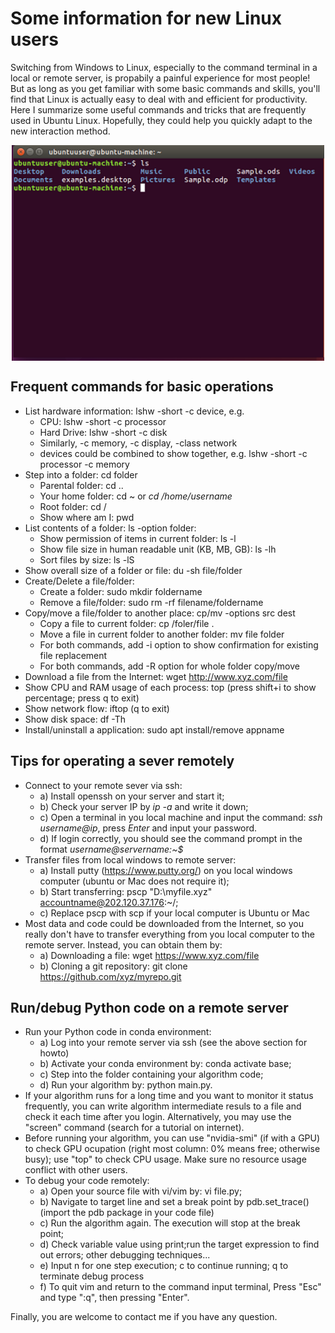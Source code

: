 # Some information for new Linux users

Switching from Windows to Linux, especially to the command terminal in a local or remote server, is propabily a painful experience for most people! But as long as you get familiar with some basic commands and skills, you'll find that Linux is actually easy to deal with and efficient for productivity.  Here I summarize some useful commands and tricks that are frequently used in Ubuntu Linux. Hopefully, they could help you quickly adapt to the new interaction method.

<div style="text-align:center"><img src="1111.png" alt="Markdown Monster icon" align="center" width="500" /></div>

## Frequent commands for basic operations
 * List hardware information: lshw -short -c device, e.g.
   - CPU: lshw -short -c processor
   - Hard Drive: lshw -short -c disk
   - Similarly, -c memory, -c display, -class network
   - devices could be combined to show together, e.g. lshw -short -c processor -c memory
 * Step into a folder: cd folder
   - Parental folder: cd ..
   - Your home folder: cd ~ or *cd /home/username*
   - Root folder: cd /
   - Show where am I: pwd
 * List contents of a folder: ls -option folder: 
   - Show permission of items in current folder: ls -l
   - Show file size in human readable unit (KB, MB, GB): ls -lh
   - Sort files by size: ls -lS
 * Show overall size of a folder or file: du -sh file/folder
 * Create/Delete a file/folder: 
   - Create a folder: sudo mkdir foldername
   - Remove a file/folder: sudo rm -rf filename/foldername
 * Copy/move a file/folder to another place: cp/mv -options src dest 
   - Copy a file to current folder: cp /foler/file .
   - Move a file in current folder to another folder: mv file folder
   - For both commands, add -i option to show confirmation for existing file replacement
   - For both commands, add -R option for whole folder copy/move
  * Download a file from the Internet: wget http://www.xyz.com/file
  * Show CPU and RAM usage of each process: top (press shift+i to show percentage; press q to exit)
  * Show network flow: iftop (q to exit)
  * Show disk space: df -Th
  * Install/uninstall a application: sudo apt install/remove appname

## Tips for operating a sever remotely
* Connect to your remote sever via ssh: 
  - a) Install openssh on your server and start it;
  - b) Check your server IP by *ip -a* and write it down;
  - c) Open a terminal in you local machine and input the command: _ssh username@ip_, press _Enter_ and input your password. 
  - d) If login correctly, you should see the command prompt in the format _username@servername:~$_
* Transfer files from local windows to remote server: 
  - a) Install putty (https://www.putty.org/) on you local windows computer (ubuntu or Mac does not require it); 
  - b) Start transferring: pscp "D:\myfile.xyz" accountname@202.120.37.176:~/;
  - c) Replace pscp with scp if your local computer is Ubuntu or Mac
* Most data and code could be downloaded from the Internet, so you really don't have to transfer everything from you local computer to the remote server. Instead, you can obtain them by: 
  - a) Downloading a file: wget https://www.xyz.com/file 
  - b) Cloning a git repository: git clone https://github.com/xyz/myrepo.git 
  
## Run/debug Python code on a remote server
* Run your Python code in conda environment: 
  - a) Log into your remote server via ssh (see the above section for howto)
  - b) Activate your conda environment by: conda activate base; 
  - c) Step into the folder containing your algorithm code; 
  - d) Run your algorithm by: python main.py.
* If your algorithm runs for a long time and you want to monitor it status frequently, you can write algorithm intermediate resuls to a file and check it each time after you login. Alternatively, you may use the "screen" command (search for a tutorial on internet).
* Before running your algorithm, you can use "nvidia-smi" (if with a GPU) to check GPU ocupation (right most column: 0% means free; otherwise busy); use "top" to check CPU usage. Make sure no resource usage conflict with other users.
* To debug your code remotely:
  - a) Open your source file with vi/vim by: vi file.py;
  - b) Navigate to target line and set a break point by pdb.set_trace() (import the pdb package in your code file)
  - c) Run the algorithm again. The execution will stop at the break point;
  - d) Check variable value using print;run the target expression to find out errors; other debugging techniques...
  - e) Input n for one step execution; c to continue running; q to terminate debug process
  - f) To quit vim and return to the command input terminal, Press "Esc" and type ":q", then pressing "Enter".
 
Finally, you are welcome to contact me if you have any question.

